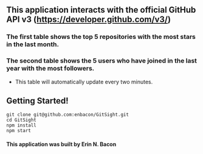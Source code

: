 
## This application interacts with the official GitHub API v3 (https://developer.github.com/v3/)

### The first table shows the top 5 repositories with the most stars in the last month.

### The second table shows the 5 users who have joined in the last year with the most followers.
- This table will automatically update every two minutes.

## Getting Started!

```
git clone git@github.com:enbacon/GitSight.git
cd GitSight
npm install
npm start
```

#### This application was built by Erin N. Bacon
